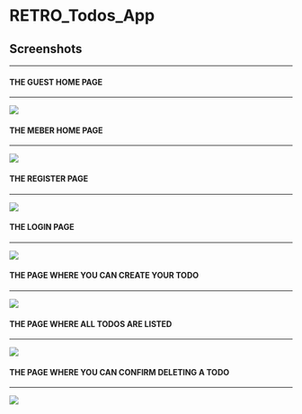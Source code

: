# RETRO_Todos_App
<h2>Screenshots</h2>
<hr>
<h4>THE GUEST HOME PAGE</h4>
<hr>
<img src="https://user-images.githubusercontent.com/101170188/228862343-6042647c-79af-4601-9e20-b4e7ab9ce22c.jpg">
<h4>THE MEBER HOME PAGE</h4>
<hr>
<img src="https://user-images.githubusercontent.com/101170188/228862361-a3a5090d-1b23-4c4d-b28b-1276f157403b.jpg">
<h4>THE REGISTER PAGE</h4>
<hr>
<img src="https://user-images.githubusercontent.com/101170188/228862385-26df90c8-1e60-416d-a82c-8c87f1fddbbc.jpg">
<h4>THE LOGIN PAGE</h4>
<hr>
<img src="https://user-images.githubusercontent.com/101170188/228862401-49c9bf09-316b-46c1-ad2d-8cac0f848c0e.jpg">
<h4>THE PAGE WHERE YOU CAN CREATE YOUR TODO</h4>
<hr>
<img src="https://user-images.githubusercontent.com/101170188/228862463-77ad5890-b3cd-4b9c-bbcf-9f8417fa1653.jpg">
<h4>THE PAGE WHERE ALL TODOS ARE LISTED</h4>
<hr>
<img src="https://user-images.githubusercontent.com/101170188/228862496-d903a2aa-c1dd-4709-9542-445ad103f238.jpg">
<h4>THE PAGE WHERE YOU CAN CONFIRM DELETING A TODO</h4>
<hr>
<img src="https://user-images.githubusercontent.com/101170188/228862512-165afc24-f7f0-452a-a18d-f674c6c30dee.jpg">
